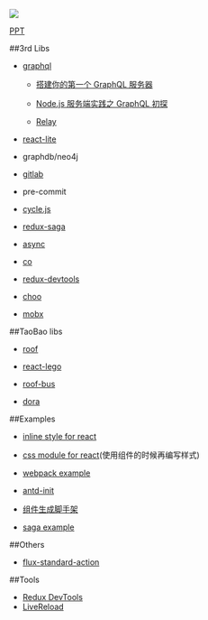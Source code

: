 ![](https://github.com/yfann/TechGuidence/blob/master/img/ant-design.png?raw=true)

[PPT](http://sskyy.coding.me/suzhou/#/)


##3rd Libs

+ [graphql](http://graphql.org/docs/getting-started/)

    + [搭建你的第一个 GraphQL 服务器](https://zhuanlan.zhihu.com/p/20468051)

    + [Node.js 服务端实践之 GraphQL 初探](http://www.kejik.com/article/72415.html)

    + [Relay](https://facebook.github.io/react/blog/2015/02/20/introducing-relay-and-graphql.html)

+ [react-lite](https://github.com/search?utf8=%E2%9C%93&q=react-lite)

+ graphdb/neo4j

+ [gitlab](https://about.gitlab.com/)

+ pre-commit

+ [cycle.js](http://cycle.js.org/)

+ [redux-saga](https://github.com/yelouafi/redux-saga)

+ [async](https://caolan.github.io/async/)

+ [co](https://github.com/tj/co)

+ [redux-devtools](https://github.com/gaearon/redux-devtools)

+ [choo](https://github.com/yoshuawuyts/choo)

+ [mobx](https://github.com/mobxjs/mobx)

##TaoBao libs

+ [roof](https://github.com/sskyy/roof)

+ [react-lego](https://github.com/sskyy/react-lego)

+ [roof-bus](https://github.com/sskyy/roof-bus)

+ [dora](https://ant-tool.github.io/dora.html)

##Examples

+ [inline style for react](https://github.com/Khan/aphrodite)

+ [css module for react](https://github.com/react-component/slider/blob/master/src/Handle.jsx)(使用组件的时候再编写样式)

+ [webpack example](https://github.com/ruanyf/react-babel-webpack-boilerplate)

+ [antd-init](https://github.com/ant-design/antd-init)

+ [组件生成脚手架](https://github.com/react-component/generator-rc)

+ [saga example](https://github.com/sorrycc/dva)

##Others

+ [flux-standard-action](https://github.com/acdlite/flux-standard-action)

##Tools

+ [Redux DevTools](https://chrome.google.com/webstore/detail/lmhkpmbekcpmknklioeibfkpmmfibljd) 
+ [LiveReload](https://chrome.google.com/webstore/detail/livereload/jnihajbhpnppcggbcgedagnkighmdlei)